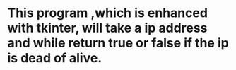 # This program ,which is enhanced with tkinter, will take a ip address and while return true or false if the ip is dead of alive.
